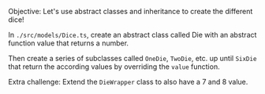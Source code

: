 Objective: Let's use abstract classes and inheritance to create the different dice!

In `./src/models/Dice.ts`, create an abstract class called Die with an abstract function value that returns a number.

Then create a series of subclasses called `OneDie`, `TwoDie`, etc. up until `SixDie` that return the according values by overriding the `value` function.

Extra challenge: Extend the `DieWrapper` class to also have a 7 and 8 value.